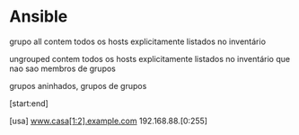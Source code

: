 # Ansible

grupo all contem todos os hosts explicitamente listados no inventário 

ungrouped contem todos os hosts explicitamente listados no inventário que nao sao membros de grupos

grupos aninhados, grupos de grupos

[start:end]

[usa]
www.casa[1:2].example.com
192.168.88.[0:255]
